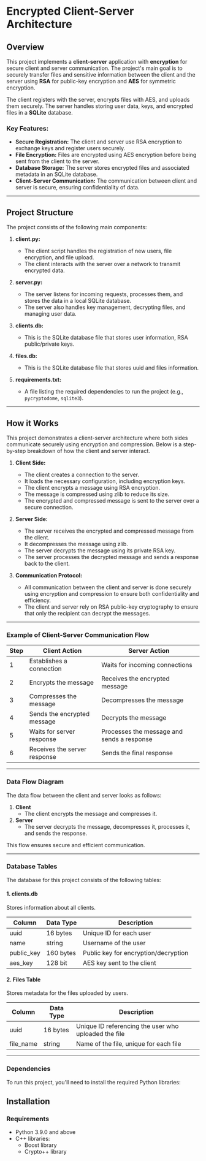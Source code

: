 # Encrypted Client-Server Architecture

## Overview

This project implements a **client-server** application with **encryption** for secure client and server communication. The project's main goal is to securely transfer files and sensitive information between the client and the server using **RSA** for public-key encryption and **AES** for symmetric encryption.

The client registers with the server, encrypts files with AES, and uploads them securely. The server handles storing user data, keys, and encrypted files in a **SQLite** database.

### **Key Features:**
- **Secure Registration:** The client and server use RSA encryption to exchange keys and register users securely.
- **File Encryption:** Files are encrypted using AES encryption before being sent from the client to the server.
- **Database Storage:** The server stores encrypted files and associated metadata in an SQLite database.
- **Client-Server Communication:** The communication between client and server is secure, ensuring confidentiality of data.

---

## Project Structure

The project consists of the following main components:

1. **client.py:** 
   - The client script handles the registration of new users, file encryption, and file upload.
   - The client interacts with the server over a network to transmit encrypted data.
   
2. **server.py:** 
   - The server listens for incoming requests, processes them, and stores the data in a local SQLite database.
   - The server also handles key management, decrypting files, and managing user data.

3. **clients.db:** 
   - This is the SQLite database file that stores user information, RSA public/private keys.

4. **files.db:** 
   - This is the SQLite database file that stores uuid and files information.
   
4. **requirements.txt:** 
   - A file listing the required dependencies to run the project (e.g., `pycryptodome`, `sqlite3`).

---

## How it Works

This project demonstrates a client-server architecture where both sides communicate securely using encryption and compression. Below is a step-by-step breakdown of how the client and server interact.

1. **Client Side:**
   - The client creates a connection to the server.
   - It loads the necessary configuration, including encryption keys.
   - The client encrypts a message using RSA encryption.
   - The message is compressed using zlib to reduce its size.
   - The encrypted and compressed message is sent to the server over a secure connection.
   
2. **Server Side:**
   - The server receives the encrypted and compressed message from the client.
   - It decompresses the message using zlib.
   - The server decrypts the message using its private RSA key.
   - The server processes the decrypted message and sends a response back to the client.
   
3. **Communication Protocol:**
   - All communication between the client and server is done securely using encryption and compression to ensure both confidentiality and efficiency.
   - The client and server rely on RSA public-key cryptography to ensure that only the recipient can decrypt the messages.

---

### Example of Client-Server Communication Flow

| Step | Client Action                | Server Action                   |
|------|------------------------------|----------------------------------|
| 1    | Establishes a connection      | Waits for incoming connections   |
| 2    | Encrypts the message         | Receives the encrypted message   |
| 3    | Compresses the message       | Decompresses the message         |
| 4    | Sends the encrypted message  | Decrypts the message             |
| 5    | Waits for server response    | Processes the message and sends a response |
| 6    | Receives the server response | Sends the final response         |

---

### Data Flow Diagram

The data flow between the client and server looks as follows:

1. **Client**
   - The client encrypts the message and compresses it.
2. **Server**
   - The server decrypts the message, decompresses it, processes it, and sends the response.

This flow ensures secure and efficient communication.

---

### Database Tables

The database for this project consists of the following tables:

#### 1. **clients.db**
Stores information about all clients.

| Column      | Data Type | Description               |
|-------------|-----------|---------------------------|
| uuid        | 16 bytes  | Unique ID for each user |
| name        | string    | Username of the user      |
| public_key  | 160 bytes | Public key for encryption/decryption |
| aes_key     | 128 bit   | AES key sent to the client |

#### 2. **Files Table**
Stores metadata for the files uploaded by users.

| Column      | Data Type | Description               |
|-------------|-----------|---------------------------|
| uuid        | 16 bytes  | Unique ID referencing the user who uploaded the file |
| file_name   | string    | Name of the file, unique for each file |

---

### Dependencies

To run this project, you'll need to install the required Python libraries:

## Installation

### Requirements

- Python 3.9.0 and above
- C++ libraries:
    - Boost library
    - Crypto++ library

